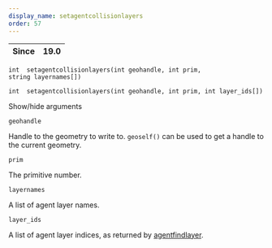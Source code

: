 ```yaml
---
display_name: setagentcollisionlayers
order: 57
---
```

| Since | 19.0 |
| --- | --- |

`int  setagentcollisionlayers(int geohandle, int prim, string layernames[])`

`int  setagentcollisionlayers(int geohandle, int prim, int layer_ids[])`

Show/hide arguments

`geohandle`

Handle to the geometry to write to. `geoself()` can be used to get a handle to the current geometry.

`prim`

The primitive number.

`layernames`

A list of agent layer names.

`layer_ids`

A list of agent layer indices, as returned by [agentfindlayer](agentfindlayer.html "Finds the index of a layer in an agent’s definition.").

